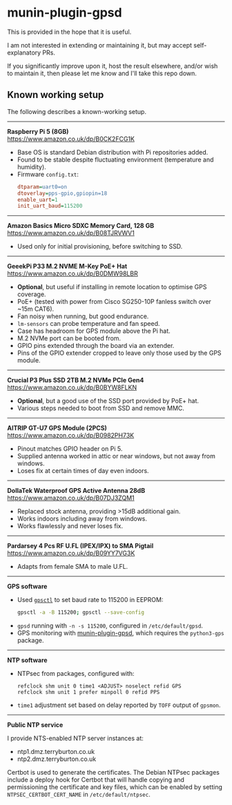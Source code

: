munin-plugin-gpsd
=================

This is provided in the hope that it is useful.

I am not interested in extending or maintaining it, but may accept
self-explanatory PRs.

If you significantly improve upon it, host the result elsewhere, and/or wish to
maintain it, then please let me know and I'll take this repo down.


Known working setup
-------------------

The following describes a known-working setup.

---

**Raspberry Pi 5 (8GB)**  
<https://www.amazon.co.uk/dp/B0CK2FCG1K>  
- Base OS is standard Debian distribution with Pi repositories added.  
- Found to be stable despite fluctuating environment (temperature and humidity).  
- Firmware `config.txt`:
  ```ini
  dtparam=uart0=on
  dtoverlay=pps-gpio,gpiopin=18
  enable_uart=1
  init_uart_baud=115200
  ```

---

**Amazon Basics Micro SDXC Memory Card, 128 GB**  
<https://www.amazon.co.uk/dp/B08TJRVWV1>  
- Used only for initial provisioning, before switching to SSD.

---

**GeeekPi P33 M.2 NVME M-Key PoE+ Hat**  
<https://www.amazon.co.uk/dp/B0DMW98LBR>  
- **Optional**, but useful if installing in remote location to optimise GPS coverage.  
- PoE+ (tested with power from Cisco SG250-10P fanless switch over ~15m CAT6).  
- Fan noisy when running, but good endurance.  
- `lm-sensors` can probe temperature and fan speed.  
- Case has headroom for GPS module above the Pi hat.  
- M.2 NVMe port can be booted from.  
- GPIO pins extended through the board via an extender.  
- Pins of the GPIO extender cropped to leave only those used by the GPS module.

---

**Crucial P3 Plus SSD 2TB M.2 NVMe PCIe Gen4**  
<https://www.amazon.co.uk/dp/B0BYW8FLKN>  
- **Optional**, but a good use of the SSD port provided by PoE+ hat.  
- Various steps needed to boot from SSD and remove MMC.

---

**AITRIP GT-U7 GPS Module (2PCS)**  
<https://www.amazon.co.uk/dp/B0982PH73K>  
- Pinout matches GPIO header on Pi 5.  
- Supplied antenna worked in attic or near windows, but not away from windows.  
- Loses fix at certain times of day even indoors.

---

**DollaTek Waterproof GPS Active Antenna 28dB**  
<https://www.amazon.co.uk/dp/B07DJ3ZQM1>  
- Replaced stock antenna, providing >15dB additional gain.  
- Works indoors including away from windows.  
- Works flawlessly and never loses fix.

---

**Pardarsey 4 Pcs RF U.FL (IPEX/IPX) to SMA Pigtail**  
<https://www.amazon.co.uk/dp/B09YY7VG3K>  
- Adapts from female SMA to male U.FL.

---

**GPS software**  
- Used [`gpsctl`](https://github.com/philrandal/gpsctl) to set baud rate to 115200 in EEPROM:
  ```sh
  gpsctl -a -B 115200; gpsctl --save-config
  ```
- `gpsd` running with `-n -s 115200`, configured in `/etc/default/gpsd`.  
- GPS monitoring with [munin-plugin-gpsd](https://github.com/terryburton/munin-plugin-gpsd), which requires the `python3-gps` package.

---

**NTP software**  
- NTPsec from packages, configured with:
  ```
  refclock shm unit 0 time1 <ADJUST> noselect refid GPS
  refclock shm unit 1 prefer minpoll 0 refid PPS
  ```
- `time1` adjustment set based on delay reported by `TOFF` output of `gpsmon`.

---

**Public NTP service**

I provide NTS-enabled NTP server instances at:

  - ntp1.dmz.terryburton.co.uk
  - ntp2.dmz.terryburton.co.uk

Certbot is used to generate the certificates. The Debian NTPsec packages include a deploy hook for Certbot that will handle copying and permissioning the certificate and key files, which can be enabled by setting `NTPSEC_CERTBOT_CERT_NAME` in `/etc/default/ntpsec`.
